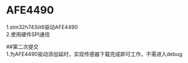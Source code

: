 # AFE4490
1.stm32h743iit6驱动AFE4490   
2.使用硬件SPI通信 

##第二次提交    
1.为AFE4490驱动添加延时，实现传感器下载完成即可工作，不需进入debug
